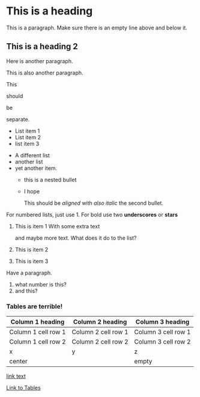 # This is a heading

This is a paragraph. Make sure there is an empty line above and below it.

## This is a heading 2

Here is another paragraph.

This
is
also
another
paragraph.

This

should

be

separate.

 - List item 1
 - List item 2
 - list item 3
 
 * A different list
 * another list
 * yet another item.
   * this is a nested bullet 
   * I hope
   
     This should be _aligned_ with *also italic* the second bullet.
	 
For numbered lists, just use 1.
For bold use two __underscores__ or **stars**

1. This is item 1
   With some extra text
   
   and maybe more text. What does it do to the list?
   
1. This is item 2
1. This is item 3

Have a paragraph.

1. what number is this?
1. and this?

### Tables are terrible!

Column 1 heading | Column 2 heading | Column 3 heading 
-----------------|------------------|-----------------
Column 1 cell row 1 | Column 2 cell row 1 | Column 3 cell row 1
Column 1 cell row 2 | Column 2 cell row 2 | Column 3 cell row 2
x | y | z
center | | empty

[](https://www.google.com)

[link text](https://www.amazon.com)

[Link to Tables](#tables-are-terrible)